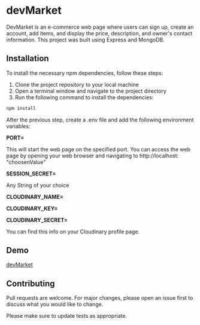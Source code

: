 # devMarket

DevMarket is an e-commerce web page where users can sign up, create an account, add items, and display the price, description, and owner's contact information. This project was built using Express and MongoDB.

## Installation

To install the necessary npm dependencies, follow these steps:
 1. Clone the project repository to your local machine
 2. Open a terminal window and navigate to the project directory
 3. Run the following command to install the dependencies: 

```bash
npm install
```
After the previous step, create a .env file and add the following environment variables:

**PORT=**

This will start the web page on the specified port. You can access the web page by opening your web browser and navigating to http://localhost: "choosenValue"

**SESSION_SECRET=**

Any String of your choice

**CLOUDINARY_NAME=**

**CLOUDINARY_KEY=**

**CLOUDINARY_SECRET=**

You can find this info on your Cloudinary profile page.

## Demo

[devMarket](https://devmarket.adaptable.app/)





## Contributing

Pull requests are welcome. For major changes, please open an issue first
to discuss what you would like to change.

Please make sure to update tests as appropriate.
